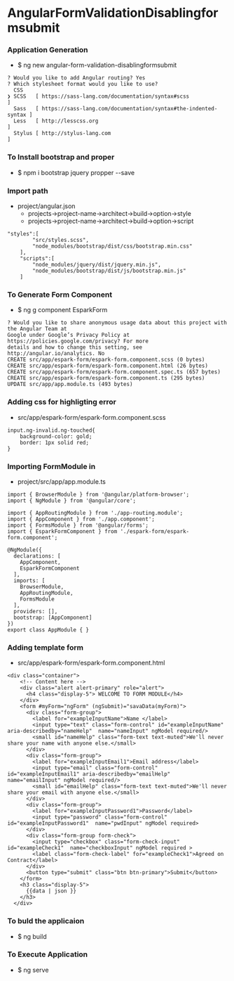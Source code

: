 # AngularFormValidationDisablingformsubmit

### Application Generation 
* $ ng new angular-form-validation-disablingformsubmit
```
? Would you like to add Angular routing? Yes
? Which stylesheet format would you like to use? 
  CSS 
❯ SCSS   [ https://sass-lang.com/documentation/syntax#scss                ] 
  Sass   [ https://sass-lang.com/documentation/syntax#the-indented-syntax ] 
  Less   [ http://lesscss.org                                             ] 
  Stylus [ http://stylus-lang.com                                         ] 
```

### To Install bootstrap and proper
* $ npm i bootstrap jquery propper --save

### Import path
* project/angular.json
    * projects->project-name->architect->build->option->style
    * projects->project-name->architect->build->option->script
```
"styles":[
     	"src/styles.scss",
     	"node_modules/bootstrap/dist/css/bootstrap.min.css"
    ],
    "scripts":[
        "node_modules/jquery/dist/jquery.min.js",
		"node_modules/bootstrap/dist/js/bootstrap.min.js"
    ]
```

### To Generate Form Component
* $ ng g component EsparkForm
```
? Would you like to share anonymous usage data about this project with the Angular Team at
Google under Google’s Privacy Policy at https://policies.google.com/privacy? For more
details and how to change this setting, see http://angular.io/analytics. No
CREATE src/app/espark-form/espark-form.component.scss (0 bytes)
CREATE src/app/espark-form/espark-form.component.html (26 bytes)
CREATE src/app/espark-form/espark-form.component.spec.ts (657 bytes)
CREATE src/app/espark-form/espark-form.component.ts (295 bytes)
UPDATE src/app/app.module.ts (493 bytes)
```

### Adding css for highligting error
* src/app/espark-form/espark-form.component.scss
```
input.ng-invalid.ng-touched{
    background-color: gold;
    border: 1px solid red;
}
```

### Importing FormModule in
* project/src/app/app.module.ts
```
import { BrowserModule } from '@angular/platform-browser';
import { NgModule } from '@angular/core';

import { AppRoutingModule } from './app-routing.module';
import { AppComponent } from './app.component';
import { FormsModule } from '@angular/forms';
import { EsparkFormComponent } from './espark-form/espark-form.component';

@NgModule({
  declarations: [
    AppComponent,
    EsparkFormComponent
  ],
  imports: [
    BrowserModule,
    AppRoutingModule,
    FormsModule
  ],
  providers: [],
  bootstrap: [AppComponent]
})
export class AppModule { }

```
### Adding template form
* src/app/espark-form/espark-form.component.html
```
<div class="container">
    <!-- Content here -->
    <div class="alert alert-primary" role="alert">
      <h4 class="display-5"> WELCOME TO FORM MODULE</h4>
    </div>
    <form #myForm="ngForm" (ngSubmit)="savaData(myForm)">
      <div class="form-group">
        <label for="exampleInputName">Name </label>
        <input type="text" class="form-control" id="exampleInputName" aria-describedby="nameHelp"  name="nameInput" ngModel required/>
        <small id="nameHelp" class="form-text text-muted">We'll never share your name with anyone else.</small>
      </div>
      <div class="form-group">
        <label for="exampleInputEmail1">Email address</label>
        <input type="email" class="form-control" id="exampleInputEmail1" aria-describedby="emailHelp"  name="emailInput" ngModel required/>
        <small id="emailHelp" class="form-text text-muted">We'll never share your email with anyone else.</small>
      </div>
      <div class="form-group">
        <label for="exampleInputPassword1">Password</label>
        <input type="password" class="form-control" id="exampleInputPassword1"  name="pwdInput" ngModel required>
      </div>
      <div class="form-group form-check">
        <input type="checkbox" class="form-check-input" id="exampleCheck1"  name="checkboxInput" ngModel required >
        <label class="form-check-label" for="exampleCheck1">Agreed on Contract</label>
      </div>
      <button type="submit" class="btn btn-primary">Submit</button>
    </form>
    <h3 class="display-5">
      {{data | json }}
    </h3>
  </div>

```

### To buld the applicaion 
* $ ng build 

### To Execute Application 
* $ ng serve 